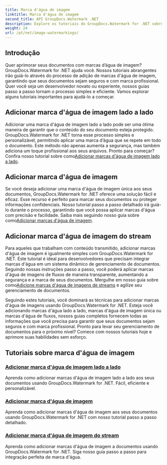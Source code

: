 ```yaml
---
title: Marca d'água de imagem
linktitle: Marca d'água de imagem
second_title: API GroupDocs.Watermark .NET
description: Explore os tutoriais do GroupDocs.Watermark for .NET sobre como adicionar marcas d'água de imagens. Aprenda métodos passo a passo para aprimorar a segurança e a marca do seu documento.
weight: 24
url: /pt/net/image-watermarkings/
---
```

## Introdução

Quer aprimorar seus documentos com marcas d’água de imagem? GroupDocs.Watermark for .NET ajuda você. Nossos tutoriais abrangentes irão guiá-lo através do processo de adição de marcas d'água de imagem, garantindo que seus documentos sejam seguros e com marca profissional. Quer você seja um desenvolvedor novato ou experiente, nossos guias passo a passo tornam o processo simples e eficiente. Vamos explorar alguns tutoriais importantes para ajudá-lo a começar.

## Adicionar marca d'água de imagem lado a lado
Adicionar uma marca d'água de imagem lado a lado pode ser uma ótima maneira de garantir que o conteúdo do seu documento esteja protegido. GroupDocs.Watermark for .NET torna esse processo simples e personalizável, permitindo aplicar uma marca d’água que se repete em todo o documento. Este método não apenas aumenta a segurança, mas também adiciona um toque profissional aos seus arquivos. Pronto para começar? Confira nosso tutorial sobre como[Adicionar marcas d'água de imagem lado a lado](./add-tiled-image-watermark/).

## Adicionar marca d'água de imagem
 Se você deseja adicionar uma marca d'água de imagem única aos seus documentos, GroupDocs.Watermark for .NET oferece uma solução fácil e eficaz. Esse recurso é perfeito para marcar seus documentos ou proteger informações confidenciais. Nosso tutorial passo a passo detalhado irá guiá-lo durante o processo, garantindo que você possa aplicar marcas d'água com precisão e facilidade. Saiba mais seguindo nosso guia sobre como[Adicionar marcas d'água de imagem](./add-image-watermark/).

## Adicionar marca d'água de imagem do stream
Para aqueles que trabalham com conteúdo transmitido, adicionar marcas d'água de imagem é igualmente simples com GroupDocs.Watermark for .NET. Este tutorial é ideal para desenvolvedores que precisam integrar marcas d'água em um sistema dinâmico de gerenciamento de documentos. Seguindo nossas instruções passo a passo, você poderá aplicar marcas d'água de imagens de fluxos de maneira transparente, aumentando a segurança e a marca de seus documentos. Mergulhe em nosso guia sobre como[Adicione marcas d'água de imagens de streams](./add-image-watermark-from-stream/) e agilize seu gerenciamento de documentos.

Seguindo estes tutoriais, você dominará as técnicas para adicionar marcas d'água de imagens usando GroupDocs.Watermark for .NET. Esteja você adicionando marcas d'água lado a lado, marcas d'água de imagem única ou marcas d'água de fluxos, nossos guias completos fornecem todas as informações que você precisa para garantir que seus documentos sejam seguros e com marca profissional. Pronto para levar seu gerenciamento de documentos para o próximo nível? Comece com nossos tutoriais hoje e aprimore suas habilidades sem esforço.

## Tutoriais sobre marca d'água de imagem
### [Adicionar marca d'água de imagem lado a lado](./add-tiled-image-watermark/)
Aprenda como adicionar marcas d'água de imagem lado a lado aos seus documentos usando GroupDocs.Watermark for .NET. Fácil, eficiente e personalizável.
### [Adicionar marca d'água de imagem](./add-image-watermark/)
Aprenda como adicionar marcas d'água de imagem aos seus documentos usando GroupDocs.Watermark for .NET com nosso tutorial passo a passo detalhado.
### [Adicionar marca d'água de imagem do stream](./add-image-watermark-from-stream/)
Aprenda como adicionar marcas d'água de imagem a documentos usando GroupDocs.Watermark for .NET. Siga nosso guia passo a passo para integração perfeita de marca d'água.
